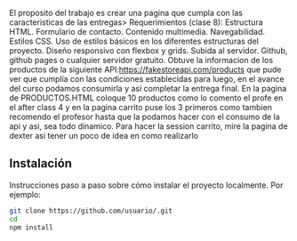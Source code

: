 El proposito del trabajo es crear una pagina que cumpla con las caracteristicas de las entregas>
Requerimientos (clase 8):
Estructura HTML.
Formulario de contacto.
Contenido multimedia.
Navegabilidad.
Estilos CSS.
Uso de estilos básicos en los diferentes estructuras del proyecto.
Diseño responsivo con flexbox y grids.
Subida al servidor.
Github, github pages o cualquier servidor gratuito.
Obtuve la informacion de los productos de la siguiente API:https://fakestoreapi.com/products que pude ver que cumplia con las condiciones establecidas para luego, en el avance del curso podamos consumirla y asi completar la entrega final.
En la pagina de PRODUCTOS.HTML coloque 10 productos como lo comento el profe en el after class 4 y en la pagina carrito puse los 3 primeros como tambien recomendo el profesor hasta que la podamos hacer con el consumo de la api y asi, sea todo dinamico.
Para hacer la session carrito, mire la pagina de dexter asi tener un poco de idea en como realizarlo

## Instalación

Instrucciones paso a paso sobre cómo instalar el proyecto localmente. Por ejemplo:

```bash
git clone https://github.com/usuario/.git
cd 
npm install